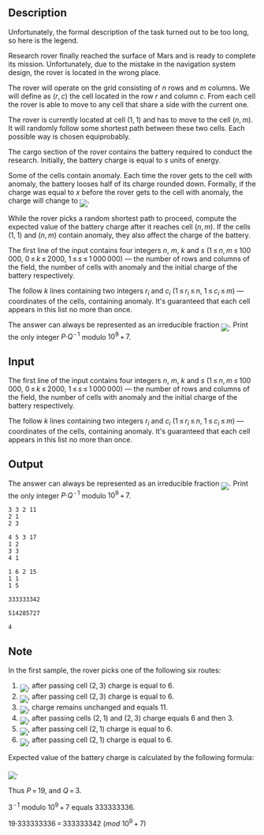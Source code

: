 ## Description

<div><p><span class="tex-font-style-it">Unfortunately, the formal description of the task turned out to be too long, so here is the legend.</span></p><p>Research rover finally reached the surface of Mars and is ready to complete its mission. Unfortunately, due to the mistake in the navigation system design, the rover is located in the wrong place.</p><p>The rover will operate on the grid consisting of <span class="tex-span"><i>n</i></span> rows and <span class="tex-span"><i>m</i></span> columns. We will define as <span class="tex-span">(<i>r</i>, <i>c</i>)</span> the cell located in the row <span class="tex-span"><i>r</i></span> and column <span class="tex-span"><i>c</i></span>. From each cell the rover is able to move to any cell that share a side with the current one.</p><p>The rover is currently located at cell <span class="tex-span">(1, 1)</span> and has to move to the cell <span class="tex-span">(<i>n</i>, <i>m</i>)</span>. It will randomly follow some <span class="tex-font-style-bf">shortest path</span> between these two cells. Each possible way is chosen equiprobably.</p><p>The cargo section of the rover contains the battery required to conduct the research. Initially, the battery charge is equal to <span class="tex-span"><i>s</i></span> units of energy.</p><p>Some of the cells contain anomaly. Each time the rover gets to the cell with anomaly, the battery looses half of its charge rounded down. Formally, if the charge was equal to <span class="tex-span"><i>x</i></span> before the rover gets to the cell with anomaly, the charge will change to <img align="middle" class="tex-formula" src="file://SErbXGIm.png" style="max-width: 100.0%;max-height: 100.0%;">.</p><p>While the rover picks a random shortest path to proceed, compute the expected value of the battery charge after it reaches cell <span class="tex-span">(<i>n</i>, <i>m</i>)</span>. If the cells <span class="tex-span">(1, 1)</span> and <span class="tex-span">(<i>n</i>, <i>m</i>)</span> contain anomaly, they also affect the charge of the battery.</p></div><div class="input-specification"><p>The first line of the input contains four integers <span class="tex-span"><i>n</i></span>, <span class="tex-span"><i>m</i></span>, <span class="tex-span"><i>k</i></span> and <span class="tex-span"><i>s</i></span> (<span class="tex-span">1 ≤ <i>n</i>, <i>m</i> ≤ 100 000</span>, <span class="tex-span">0 ≤ <i>k</i> ≤ 2000</span>, <span class="tex-span">1 ≤ <i>s</i> ≤ 1 000 000</span>)&nbsp;— the number of rows and columns of the field, the number of cells with anomaly and the initial charge of the battery respectively.</p><p>The follow <span class="tex-span"><i>k</i></span> lines containing two integers <span class="tex-span"><i>r</i><sub class="lower-index"><i>i</i></sub></span> and <span class="tex-span"><i>c</i><sub class="lower-index"><i>i</i></sub></span> (<span class="tex-span">1 ≤ <i>r</i><sub class="lower-index"><i>i</i></sub> ≤ <i>n</i></span>, <span class="tex-span">1 ≤ <i>c</i><sub class="lower-index"><i>i</i></sub> ≤ <i>m</i></span>)&nbsp;— coordinates of the cells, containing anomaly. It's guaranteed that each cell appears in this list no more than once.</p></div><div class="output-specification"><p>The answer can always be represented as an irreducible fraction <img align="middle" class="tex-formula" src="file://5tdmVRcL.png" style="max-width: 100.0%;max-height: 100.0%;">. Print the only integer <span class="tex-span"><i>P</i>·<i>Q</i><sup class="upper-index"> - 1</sup></span> modulo <span class="tex-span">10<sup class="upper-index">9</sup> + 7</span>.</p></div>

## Input

<p>The first line of the input contains four integers <span class="tex-span"><i>n</i></span>, <span class="tex-span"><i>m</i></span>, <span class="tex-span"><i>k</i></span> and <span class="tex-span"><i>s</i></span> (<span class="tex-span">1 ≤ <i>n</i>, <i>m</i> ≤ 100 000</span>, <span class="tex-span">0 ≤ <i>k</i> ≤ 2000</span>, <span class="tex-span">1 ≤ <i>s</i> ≤ 1 000 000</span>)&nbsp;— the number of rows and columns of the field, the number of cells with anomaly and the initial charge of the battery respectively.</p><p>The follow <span class="tex-span"><i>k</i></span> lines containing two integers <span class="tex-span"><i>r</i><sub class="lower-index"><i>i</i></sub></span> and <span class="tex-span"><i>c</i><sub class="lower-index"><i>i</i></sub></span> (<span class="tex-span">1 ≤ <i>r</i><sub class="lower-index"><i>i</i></sub> ≤ <i>n</i></span>, <span class="tex-span">1 ≤ <i>c</i><sub class="lower-index"><i>i</i></sub> ≤ <i>m</i></span>)&nbsp;— coordinates of the cells, containing anomaly. It's guaranteed that each cell appears in this list no more than once.</p>

## Output

<p>The answer can always be represented as an irreducible fraction <img align="middle" class="tex-formula" src="file://5tdmVRcL.png" style="max-width: 100.0%;max-height: 100.0%;">. Print the only integer <span class="tex-span"><i>P</i>·<i>Q</i><sup class="upper-index"> - 1</sup></span> modulo <span class="tex-span">10<sup class="upper-index">9</sup> + 7</span>.</p>





```input1
3 3 2 11
2 1
2 3

```




```input2
4 5 3 17
1 2
3 3
4 1

```




```input3
1 6 2 15
1 1
1 5

```




```output1
333333342

```




```output2
514285727

```




```output3
4

```



## Note

<p>In the first sample, the rover picks one of the following six routes:</p><ol> <li> <img align="middle" class="tex-formula" src="file://tWcLLKwm.png" style="max-width: 100.0%;max-height: 100.0%;">, after passing cell <span class="tex-span">(2, 3)</span> charge is equal to <span class="tex-span">6</span>. </li><li> <img align="middle" class="tex-formula" src="file://rY1haFSC.png" style="max-width: 100.0%;max-height: 100.0%;">, after passing cell <span class="tex-span">(2, 3)</span> charge is equal to <span class="tex-span">6</span>. </li><li> <img align="middle" class="tex-formula" src="file://xuXKgTwk.png" style="max-width: 100.0%;max-height: 100.0%;">, charge remains unchanged and equals <span class="tex-span">11</span>. </li><li> <img align="middle" class="tex-formula" src="file://lT8PA6ba.png" style="max-width: 100.0%;max-height: 100.0%;">, after passing cells <span class="tex-span">(2, 1)</span> and <span class="tex-span">(2, 3)</span> charge equals <span class="tex-span">6</span> and then <span class="tex-span">3</span>. </li><li> <img align="middle" class="tex-formula" src="file://lyQlkBeK.png" style="max-width: 100.0%;max-height: 100.0%;">, after passing cell <span class="tex-span">(2, 1)</span> charge is equal to <span class="tex-span">6</span>. </li><li> <img align="middle" class="tex-formula" src="file://VbXrPUsH.png" style="max-width: 100.0%;max-height: 100.0%;">, after passing cell <span class="tex-span">(2, 1)</span> charge is equal to <span class="tex-span">6</span>. </li></ol><p>Expected value of the battery charge is calculated by the following formula:</p><p><img align="middle" class="tex-formula" src="file://qdZ6kyVd.png" style="max-width: 100.0%;max-height: 100.0%;">.</p><p>Thus <span class="tex-span"><i>P</i> = 19</span>, and <span class="tex-span"><i>Q</i> = 3</span>.</p><p><span class="tex-span">3<sup class="upper-index"> - 1</sup></span> modulo <span class="tex-span">10<sup class="upper-index">9</sup> + 7</span> equals <span class="tex-span">333333336</span>.</p><p><span class="tex-span">19·333333336 = 333333342&nbsp;(<i>mod</i>&nbsp;10<sup class="upper-index">9</sup> + 7)</span></p>
